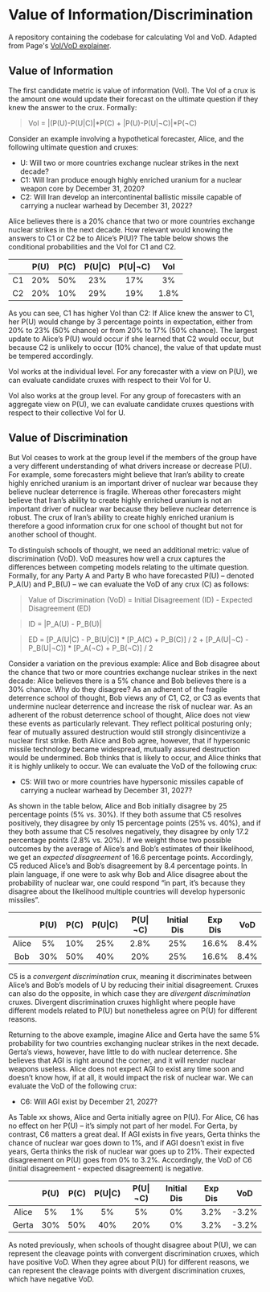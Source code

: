 # Value of Information/Discrimination
A repository containing the codebase for calculating VoI and VoD. Adapted from Page's [VoI/VoD explainer](https://docs.google.com/document/d/16JchstHAuZY0iMxuYgWIMqBHdm4RBrY5mzPv64SPNkc/edit#).

## Value of Information

The first candidate metric is value of information (VoI). The VoI of a crux is the amount one would update their forecast on the ultimate question if they knew the answer to the crux. Formally:

> VoI = |(P(U)-P(U|C)|*P(C) + |P(U)-P(U|¬C)|*P(¬C)

Consider an example involving a hypothetical forecaster, Alice, and the following ultimate question and cruxes:

- U: Will two or more countries exchange nuclear strikes in the next decade?
- C1: Will Iran produce enough highly enriched uranium for a nuclear weapon core by December 31, 2020?
- C2: Will Iran develop an intercontinental ballistic missile capable of carrying a nuclear warhead by December 31, 2022?

Alice believes there is a 20% chance that two or more countries exchange nuclear strikes in the next decade. How relevant would knowing the answers to C1 or C2 be to Alice’s P(U)? The table below shows the conditional probabilities and the VoI for C1 and C2.

|  | P(U) | P(C) | P(U\|C) | P(U\|¬C) | VoI |
|:---:|:---:|:---:|:---:|:---:|:---:|
| C1 | 20% | 50% | 23% | 17% | 3% |
| C2 | 20% | 10% | 29% | 19% | 1.8% |

As you can see, C1 has higher VoI than C2: If Alice knew the answer to C1, her P(U) would change by 3 percentage points in expectation, either from 20% to 23% (50% chance) or from 20% to 17% (50% chance). The largest update to Alice’s P(U) would occur if she learned that C2 would occur, but because C2 is unlikely to occur (10% chance), the value of that update must be tempered accordingly.  

VoI works at the individual level. For any forecaster with a view on P(U), we can evaluate candidate cruxes with respect to their VoI for U. 

VoI also works at the group level. For any group of forecasters with an aggregate view on P(U), we can evaluate candidate cruxes questions with respect to their collective VoI for U.

## Value of Discrimination
But VoI ceases to work at the group level if the members of the group have a very different understanding of what drivers increase or decrease P(U). For example, some forecasters might believe that Iran’s ability to create highly enriched uranium is an important driver of nuclear war because they believe nuclear deterrence is fragile. Whereas other forecasters might believe that Iran’s ability to create highly enriched uranium is not an important driver of nuclear war because they believe nuclear deterrence is robust. The crux of Iran’s ability to create highly enriched uranium is therefore a good information crux for one school of thought but not for another school of thought.

To distinguish schools of thought, we need an additional metric: value of discrimination (VoD). VoD measures how well a crux captures the differences between competing models relating to the ultimate question. Formally, for any Party A and Party B who have forecasted P(U) – denoted P_A(U) and P_B(U) – we can evaluate the VoD of any crux (C) as follows:

> Value of Discrimination (VoD) = Initial Disagreement (ID) - Expected Disagreement (ED)

> ID = |P_A(U) - P_B(U)|

> ED = [P_A(U|C) - P_B(U|C)] * [P_A(C) + P_B(C)] / 2 + 
[P_A(U|¬C) - P_B(U|¬C)] * [P_A(¬C) + P_B(¬C)] / 2

Consider a variation on the previous example: Alice and Bob disagree about the chance that two or more countries exchange nuclear strikes in the next decade: Alice believes there is a 5% chance and Bob believes there is a 30% chance. Why do they disagree? As an adherent of the fragile deterrence school of thought, Bob views any of C1, C2, or C3 as events that undermine nuclear deterrence and increase the risk of nuclear war. As an adherent of the robust deterrence school of thought, Alice does not view these events as particularly relevant. They reflect political posturing only; fear of mutually assured destruction would still strongly disincentivize a nuclear first strike. Both Alice and Bob agree, however, that if hypersonic missile technology became widespread, mutually assured destruction would be undermined. Bob thinks that is likely to occur, and Alice thinks that it is highly unlikely to occur. We can evaluate the VoD of the following crux:

- C5: Will two or more countries have hypersonic missiles capable of carrying a nuclear warhead by December 31, 2027?

As shown in the table below, Alice and Bob initially disagree by 25 percentage points (5% vs. 30%). If they both assume that C5 resolves positively, they disagree by only 15 percentage points (25% vs. 40%), and if they both assume that C5 resolves negatively, they disagree by only 17.2 percentage points (2.8% vs. 20%). If we weight those two possible outcomes by the average of Alice’s and Bob’s estimates of their likelihood, we get an *expected disagreement* of 16.6 percentage points. Accordingly, C5 reduced Alice’s and Bob’s disagreement by 8.4 percentage points. In plain language, if one were to ask why Bob and Alice disagree about the probability of nuclear war, one could respond “in part, it’s because they disagree about the likelihood multiple countries will develop hypersonic missiles”. 

|  | P(U) | P(C) | P(U\|C) | P(U\|¬C) | Initial Dis | Exp Dis | VoD |
|:---:|:---:|:---:|:---:|:---:|:---:|:---:|:---:|
| Alice | 5% | 10% | 25% | 2.8% | 25% | 16.6% | 8.4% |
| Bob | 30% | 50% | 40% | 20% | 25% | 16.6% | 8.4% |

C5 is a *convergent discrimination* crux, meaning it discriminates between Alice’s and Bob’s models of U by reducing their initial disagreement. Cruxes can also do the opposite, in which case they are *divergent discrimination* cruxes. Divergent discrimination cruxes highlight where people have different models related to P(U) but nonetheless agree on P(U) for different reasons. 

Returning to the above example, imagine Alice and Gerta have the same 5% probability for two countries exchanging nuclear strikes in the next decade. Gerta’s views, however, have little to do with nuclear deterrence. She believes that AGI is right around the corner, and it will render nuclear weapons useless. Alice does not expect AGI to exist any time soon and doesn’t know how, if at all, it would impact the risk of nuclear war. We can evaluate the VoD of the following crux:

- C6: Will AGI exist by December 21, 2027?

As Table xx shows, Alice and Gerta initially agree on P(U). For Alice, C6 has no effect on her P(U) – it’s simply not part of her model. For Gerta, by contrast, C6 matters a great deal. If AGI exists in five years, Gerta thinks the chance of nuclear war goes down to 1%, and if AGI doesn’t exist in five years, Gerta thinks the risk of nuclear war goes up to 21%. Their expected disagreement on P(U) goes from 0% to 3.2%. Accordingly, the VoD of C6 (initial disagreement - expected disagreement) is negative. 

|  | P(U) | P(C) | P(U\|C) | P(U\|¬C) | Initial Dis | Exp Dis | VoD |
|:---:|:---:|:---:|:---:|:---:|:---:|:---:|:---:|
| Alice | 5% | 1% | 5% | 5% | 0% | 3.2% | -3.2% |
| Gerta | 30% | 50% | 40% | 20% | 0% | 3.2% | -3.2% |

As noted  previously, when schools of thought disagree about P(U), we can represent the cleavage points with convergent discrimination cruxes, which have positive VoD. When they agree about P(U) for different reasons, we can represent the cleavage points with divergent discrimination cruxes, which have negative VoD.
